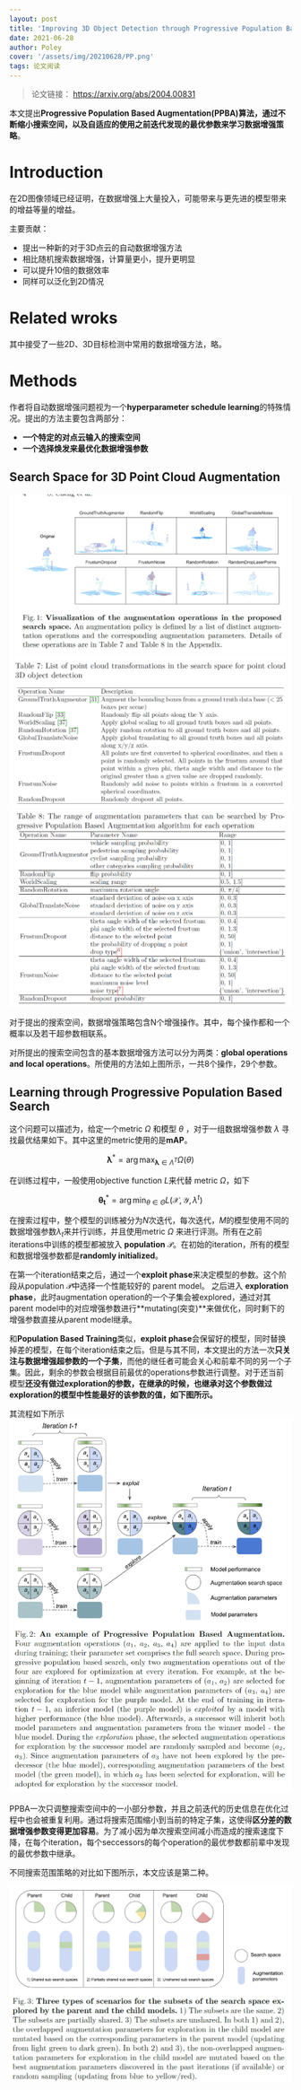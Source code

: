 ```yaml
---
layout: post
title: 'Improving 3D Object Detection through Progressive Population Based Augmentation'
date: 2021-06-28
author: Poley
cover: '/assets/img/20210628/PP.png'
tags: 论文阅读
---
```


> 论文链接： https://arxiv.org/abs/2004.00831

本文提出**Progressive Population Based Augmentation(PPBA)**算法，通过不断缩小搜索空间，以及自适应的使用之前迭代发现的最优参数来**学习数据增强策略**。

# Introduction
在2D图像领域已经证明，在数据增强上大量投入，可能带来与更先进的模型带来的增益等量的增益。

主要贡献：
+ 提出一种新的对于3D点云的自动数据增强方法
+ 相比随机搜索数据增强，计算量更小，提升更明显
+ 可以提升10倍的数据效率
+ 同样可以泛化到2D情况

# Related wroks
其中接受了一些2D、3D目标检测中常用的数据增强方法，略。

# Methods

作者将自动数据增强问题视为一个**hyperparameter schedule learning**的特殊情况。提出的方法主要包含两部分：
+ **一个特定的对点云输入的搜索空间**
+ **一个选择焕发来最优化数据增强参数**

## Search Space for 3D Point Cloud Augmentation

![](/assets/img/20210628/PPF1.png)
![](/assets/img/20210628/PPT7.png)
![](/assets/img/20210628/PPT8.png)

对于提出的搜索空间，数据增强策略包含N个增强操作。其中，每个操作都和一个概率以及若干超参数相联系。

对所提出的搜索空间包含的基本数据增强方法可以分为两类：**global operations and local operations**。所使用的方法如上图所示，一共8个操作，29个参数。

## Learning through Progressive Population Based Search

这个问题可以描述为，给定一个metric $\Omega$ 和模型 $\theta$ ，对于一组数据增强参数 $\lambda$ 寻找最优结果如下。其中这里的metric使用的是**mAP**。

$$
\begin{equation}
\boldsymbol{\lambda}^{*}=\arg \max _{\boldsymbol{\lambda} \in \Lambda^{T}} \Omega(\theta)
\end{equation}
$$

在训练过程中，一般使用objective function $L$来代替 metric $\Omega$，如下

$$
\begin{equation}
\boldsymbol{\theta}_{\boldsymbol{t}}^{*}=\arg \min _{\theta \in \Theta} L\left(\mathcal{X}, \mathcal{Y}, \lambda^{t}\right)
\end{equation}
$$

在搜索过程中，整个模型的训练被分为$N$次迭代，每次迭代，$M$的模型使用不同的数据增强参数$\lambda_t$来并行训练，并且使用metric $\Omega$ 来进行评测。所有在之前iterations中训练的模型都被放入 **population** $\mathcal{P}$。在初始的iteration，所有的模型和数据增强参数都是**randomly initialized**。

在第一个iteration结束之后，通过一个**exploit phase**来决定模型的参数。这个阶段从population $\mathcal{P}$中选择一个性能较好的 parent model。 之后进入 **exploration phase**，此时augmentation operation的一个子集会被explored，通过对其parent model中的对应增强参数进行**mutating(突变)**来做优化，同时剩下的增强参数直接从parent model继承。

和**Population Based Training**类似，**exploit phase**会保留好的模型，同时替换掉差的模型，在每个iteration结束之后。但是与其不同，本文提出的方法一次**只关注与数据增强超参数的一个子集**，而他的继任者可能会关心和前辈不同的另一个子集。因此，剩余的参数会根据目前最优的operations参数进行调整。对于还当前模型**还没有做过exploration的参数，在继承的时候，也继承对这个参数做过exploration的模型中性能最好的该参数的值，如下图所示。**

其流程如下所示
![](/assets/img/20210628/PPF2.png)

PPBA一次只调整搜索空间中的一小部分参数，并且之前迭代的历史信息在优化过程中也会被重复利用。通过将搜索范围缩小到当前的特定子集，这使得**区分差的数据增强参数变得更加容易**。为了减小因为单次搜索空间减小而造成的搜索速度下降，在每个iteration，每个seccessors的每个operation的最优参数都前辈中发现的最优参数中继承。

不同搜索范围策略的对比如下图所示，本文应该是第二种。

![](/assets/img/20210628/PPF3.png)